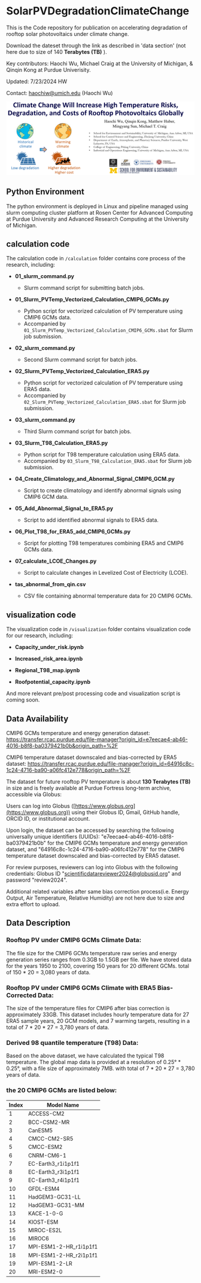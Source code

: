 # SolarPVDegradationClimateChange

This is the Code repository for publication on accelerating degradation of rooftop solar photovoltaics under climate change.

Download the dateset through the link as described in 'data section' (not here due to size of 140 **Terabytes (TB)** ).

Key contributors: Haochi Wu, Michael Craig at the University of Michigan, & Qinqin Kong at Purdue Univerisity.

Updated: 7/23/2024 HW

Contact: haochiw@umich.edu (Haochi Wu)


![Project](Illustr.png)

## Python Environment
The python environment is deployed in Linux and pipeline managed using slurm computing cluster platform at Rosen Center for Advanced Computing at Purdue University and Advanced Research Computing at the University of Michigan.

## calculation code
The calculation code in `/calculation` folder contains core process of the research, including:
- **01_slurm_command.py**    
    - Slurm command script for submitting batch jobs.
      
- **01_Slurm_PVTemp_Vectorized_Calculation_CMIP6_GCMs.py**    
    - Python script for vectorized calculation of PV temperature using CMIP6 GCMs data.
    - Accompanied by `01_Slurm_PVTemp_Vectorized_Calculation_CMIP6_GCMs.sbat` for Slurm job submission.
      
- **02_slurm_command.py**    
    - Second Slurm command script for batch jobs.
      
- **02_Slurm_PVTemp_Vectorized_Calculation_ERA5.py**    
    - Python script for vectorized calculation of PV temperature using ERA5 data.
    - Accompanied by `02_Slurm_PVTemp_Vectorized_Calculation_ERA5.sbat` for Slurm job submission.
      
- **03_slurm_command.py**    
    - Third Slurm command script for batch jobs.
      
- **03_Slurm_T98_Calculation_ERA5.py**    
    - Python script for T98 temperature calculation using ERA5 data.
    - Accompanied by `03_Slurm_T98_Calculation_ERA5.sbat` for Slurm job submission.
      
- **04_Create_Climatology_and_Abnormal_Signal_CMIP6_GCM.py**    
    - Script to create climatology and identify abnormal signals using CMIP6 GCM data.
      
- **05_Add_Abnormal_Signal_to_ERA5.py**    
    - Script to add identified abnormal signals to ERA5 data.
      
- **06_Plot_T98_for_ERA5_add_CMIP6_GCMs.py**    
    - Script for plotting T98 temperatures combining ERA5 and CMIP6 GCMs data.
      
- **07_calculate_LCOE_Changes.py**    
    - Script to calculate changes in Levelized Cost of Electricity (LCOE).
      
- **tas_abnormal_from_qin.csv**    
    - CSV file containing abnormal temperature data for 20 CMIP6 GCMs.

## visualization code
The visualization code in `/visualization` folder contains visualization code for our research, including:
- **Capacity_under_risk.ipynb**    
      
- **Increased_risk_area.ipynb**

- **Regional_T98_map.ipynb**    
      
- **Roofpotential_capacity.ipynb**

And more relevant pre/post processing code and visualization script is coming soon.

## Data Availability
CMIP6 GCMs temperature and energy generation dataset: https://transfer.rcac.purdue.edu/file-manager?origin_id=e7eecae4-ab46-4016-b8f8-ba0379421b0b&origin_path=%2F
 
CMIP6 temperature dataset downscaled and bias-corrected by ERA5 dataset: https://transfer.rcac.purdue.edu/file-manager?origin_id=64916c8c-1c24-4716-ba90-a06fc412e778&origin_path=%2F

The dataset for future rooftop PV temperature is about **130 Terabytes (TB)** in size and is freely available at Purdue Fortress long-term archive, accessible via Globus:

Users can log into Globus ([https://www.globus.org](https://www.globus.org)) using their Globus ID, Gmail, GitHub handle, ORCID ID, or institutional account. 

Upon login, the dataset can be accessed by searching the following universally unique identifiers (UUIDs): "e7eecae4-ab46-4016-b8f8-ba0379421b0b" for the CMIP6 GCMs temperature and energy generation dataset, and "64916c8c-1c24-4716-ba90-a06fc412e778" for the CMIP6 temperature dataset downscaled and bias-corrected by ERA5 dataset. 

For review purposes, reviewers can log into Globus with the following credentials: Globus ID "scientificdatareviewer2024@globusid.org" and password "review2024".

Additional related variables after same bias correction process(i.e. Energy Output, Air Temperature, Relative Humidity) are not here due to size and extra effort to upload.

## Data Description
### Rooftop PV under CMIP6 GCMs Climate Data:
The file size for the CMIP6 GCMs temperature raw series and energy generation series ranges from 0.3GB to 1.5GB per file. We have stored data for the years 1950 to 2100, covering 150 years for 20 different GCMs.
total of 150 * 20 = 3,080 years of data.

### Rooftop PV under CMIP6 GCMs Climate with ERA5 Bias-Corrected Data:
The size of the temperature files for CMIP6 after bias correction is approximately 33GB. This dataset includes hourly temperature data for 27 ERA5 sample years, 20 GCM models, and 7 warming targets, resulting in a total of 7 * 20 * 27 = 3,780 years of data.

### Derived 98 quantile temperature (T98) Data:
Based on the above dataset, we have calculated the typical T98 temperature. The global map data is provided at a resolution of 0.25° * 0.25°, with a file size of approximately 7MB. with total of 7 * 20 * 27 = 3,780 years of data.

### the 20 CMIP6 GCMs are listed below:

| Index | Model Name              |
|-------|-------------------------|
| 1     | ACCESS-CM2              |
| 2     | BCC-CSM2-MR             |
| 3     | CanESM5                 |
| 4     | CMCC-CM2-SR5            |
| 5     | CMCC-ESM2               |
| 6     | CNRM-CM6-1              |
| 7     | EC-Earth3_r1i1p1f1      |
| 8     | EC-Earth3_r3i1p1f1      |
| 9     | EC-Earth3_r4i1p1f1      |
| 10    | GFDL-ESM4               |
| 11    | HadGEM3-GC31-LL         |
| 12    | HadGEM3-GC31-MM         |
| 13    | KACE-1-0-G              |
| 14    | KIOST-ESM               |
| 15    | MIROC-ES2L              |
| 16    | MIROC6                  |
| 17    | MPI-ESM1-2-HR_r1i1p1f1  |
| 18    | MPI-ESM1-2-HR_r2i1p1f1  |
| 19    | MPI-ESM1-2-LR           |
| 20    | MRI-ESM2-0              |
